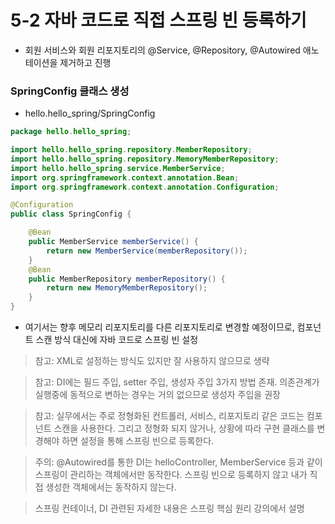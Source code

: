 # 5-2 자바 코드로 직접 스프링 빈 등록하기

- 회원 서비스와 회원 리포지토리의 @Service, @Repository, @Autowired 애노테이션을 제거하고 진행

### SpringConfig 클래스 생성

- hello.hello_spring/SpringConfig

```java
package hello.hello_spring;

import hello.hello_spring.repository.MemberRepository;
import hello.hello_spring.repository.MemoryMemberRepository;
import hello.hello_spring.service.MemberService;
import org.springframework.context.annotation.Bean;
import org.springframework.context.annotation.Configuration;

@Configuration
public class SpringConfig {

    @Bean
    public MemberService memberService() {
        return new MemberService(memberRepository());
    }
    @Bean
    public MemberRepository memberRepository() {
        return new MemoryMemberRepository();
    }
}
```

- 여기서는 향후 메모리 리포지토리를 다른 리포지토리로 변경할 예정이므로, 컴포넌트 스캔 방식 대신에 자바 코드로 스프링 빈 설정

> 참고: XML로 설정하는 방식도 있지만 잘 사용하지 않으므로 생략
> 

> 참고: DI에는 필드 주입, setter 주입, 생성자 주입 3가지 방법 존재. 의존관계가 실행중에 동적으로 변하는 경우는 거의 없으므로 생성자 주입을 권장
> 

> 참고: 실무에서는 주로 정형화된 컨트롤러, 서비스, 리포지토리 같은 코드는 컴포넌트 스캔을 사용한다. 그리고 정형화 되지 않거나, 상황에 따라 구현 클래스를 변경해야 하면 설정을 통해 스프링 빈으로 등록한다.
> 

> 주의: @Autowired를 통한 DI는 helloController, MemberService 등과 같이 스프링이 관리하는 객체에서만 동작한다. 스프링 빈으로 등록하지 않고 내가 직접 생성한 객체에서는 동작하지 않는다.
> 

> 스프링 컨테이너, DI 관련된 자세한 내용은 스프링 핵심 원리 강의에서 설명
>